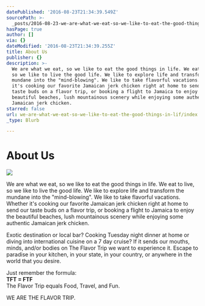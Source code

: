 ```yaml
---
datePublished: '2016-08-23T21:34:39.549Z'
sourcePath: >-
  _posts/2016-08-23-we-are-what-we-eat-so-we-like-to-eat-the-good-things-in-lif.md
hasPage: true
author: []
via: {}
dateModified: '2016-08-23T21:34:39.255Z'
title: About Us
publisher: {}
description: >-
  We are what we eat, so we like to eat the good things in life. We eat to live,
  so we like to live the good life. We like to explore life and transform the
  mundane into the "mind-blowing". We like to take flavorful vacations. Whether
  it's cooking our favorite Jamaican jerk chicken right at home to send our
  taste buds on a flavor trip, or booking a flight to Jamaica to enjoy the
  beautiful beaches, lush mountainous scenery while enjoying some authentic
  Jamaican jerk chicken.
starred: false
url: we-are-what-we-eat-so-we-like-to-eat-the-good-things-in-lif/index.html
_type: Blurb

---
```

# About Us
![](https://the-grid-user-content.s3-us-west-2.amazonaws.com/e598ba97-da19-4b29-a521-1f72779c008a.png)

We are what we eat, so we like to eat the good things in life. We eat to live, so we like to live the good life. We like to explore life and transform the mundane into the "mind-blowing". We like to take flavorful vacations. Whether it's cooking our favorite Jamaican jerk chicken right at home to send our taste buds on a flavor trip, or booking a flight to Jamaica to enjoy the beautiful beaches, lush mountainous scenery while enjoying some authentic Jamaican jerk chicken.

Exotic destination or local bar? Cooking Tuesday night dinner at home or diving into international cuisine on a 7 day cruise? If it sends our mouths, minds, and/or bodies on The Flavor Trip we want to experience it. Escape to paradise in your kitchen, in your state, in your country, or anywhere in the world that you desire.

Just remember the formula:  
**TFT = FTF**  
The Flavor Trip equals Food, Travel, and Fun.

WE ARE THE FLAVOR TRIP.